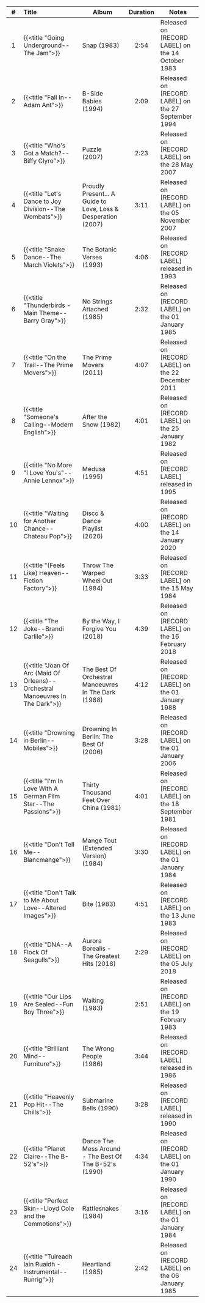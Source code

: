 | # | Title | Album | Duration | Notes |
|:--:|:--|--|:--:|--|
| 1 | {{<title "Going Underground--The Jam">}} | Snap (1983) | 2:54 | Released on [RECORD LABEL] on the 14 October 1983 |
| 2 | {{<title "Fall In--Adam Ant">}} | B-Side Babies (1994) | 2:09 | Released on [RECORD LABEL] on the 27 September 1994 |
| 3 | {{<title "Who's Got a Match?--Biffy Clyro">}} | Puzzle (2007) | 2:23 | Released on [RECORD LABEL] on the 28 May 2007 |
| 4 | {{<title "Let's Dance to Joy Division--The Wombats">}} | Proudly Present... A Guide to Love, Loss & Desperation (2007) | 3:11 | Released on [RECORD LABEL] on the 05 November 2007 |
| 5 | {{<title "Snake Dance--The March Violets">}} | The Botanic Verses (1993) | 4:06 | Released on [RECORD LABEL] released in 1993 |
| 6 | {{<title "Thunderbirds - Main Theme--Barry Gray">}} | No Strings Attached (1985) | 2:32 | Released on [RECORD LABEL] on the 01 January 1985 |
| 7 | {{<title "On the Trail--The Prime Movers">}} | The Prime Movers (2011) | 4:07 | Released on [RECORD LABEL] on the 22 December 2011 |
| 8 | {{<title "Someone's Calling--Modern English">}} | After the Snow (1982) | 4:01 | Released on [RECORD LABEL] on the 25 January 1982 |
| 9 | {{<title "No More "I Love You's"--Annie Lennox">}} | Medusa (1995) | 4:51 | Released on [RECORD LABEL] released in 1995 |
| 10 | {{<title "Waiting for Another Chance--Chateau Pop">}} | Disco & Dance Playlist (2020) | 4:00 | Released on [RECORD LABEL] on the 14 January 2020 |
| 11 | {{<title "(Feels Like) Heaven--Fiction Factory">}} | Throw The Warped Wheel Out (1984) | 3:33 | Released on [RECORD LABEL] on the 15 May 1984 |
| 12 | {{<title "The Joke--Brandi Carlile">}} | By the Way, I Forgive You (2018) | 4:39 | Released on [RECORD LABEL] on the 16 February 2018 |
| 13 | {{<title "Joan Of Arc (Maid Of Orleans)--Orchestral Manoeuvres In The Dark">}} | The Best Of Orchestral Manoeuvres In The Dark (1988) | 4:12 | Released on [RECORD LABEL] on the 01 January 1988 |
| 14 | {{<title "Drowning in Berlin--Mobiles">}} | Drowning In Berlin: The Best Of (2006) | 3:28 | Released on [RECORD LABEL] on the 01 January 2006 |
| 15 | {{<title "I'm In Love With A German Film Star--The Passions">}} | Thirty Thousand Feet Over China (1981) | 4:01 | Released on [RECORD LABEL] on the 18 September 1981 |
| 16 | {{<title "Don't Tell Me--Blancmange">}} | Mange Tout (Extended Version) (1984) | 3:30 | Released on [RECORD LABEL] on the 01 January 1984 |
| 17 | {{<title "Don't Talk to Me About Love--Altered Images">}} | Bite (1983) | 4:51 | Released on [RECORD LABEL] on the 13 June 1983 |
| 18 | {{<title "DNA--A Flock Of Seagulls">}} | Aurora Borealis - The Greatest Hits (2018) | 2:29 | Released on [RECORD LABEL] on the 05 July 2018 |
| 19 | {{<title "Our Lips Are Sealed--Fun Boy Three">}} | Waiting (1983) | 2:51 | Released on [RECORD LABEL] on the 19 February 1983 |
| 20 | {{<title "Brilliant Mind--Furniture">}} | The Wrong People (1986) | 3:44 | Released on [RECORD LABEL] released in 1986 |
| 21 | {{<title "Heavenly Pop Hit--The Chills">}} | Submarine Bells (1990) | 3:28 | Released on [RECORD LABEL] released in 1990 |
| 22 | {{<title "Planet Claire--The B-52's">}} | Dance The Mess Around - The Best Of The B-52's (1990) | 4:34 | Released on [RECORD LABEL] on the 01 January 1990 |
| 23 | {{<title "Perfect Skin--Lloyd Cole and the Commotions">}} | Rattlesnakes (1984) | 3:16 | Released on [RECORD LABEL] on the 01 January 1984 |
| 24 | {{<title "Tuireadh Iain Ruaidh - Instrumental--Runrig">}} | Heartland (1985) | 2:42 | Released on [RECORD LABEL] on the 06 January 1985 |
